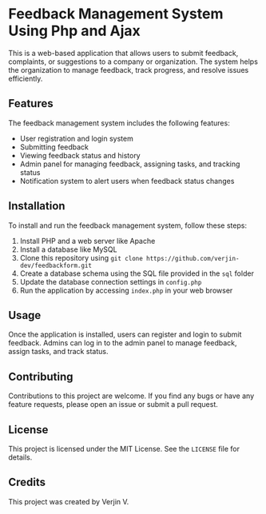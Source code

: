 # Feedback Management System Using Php and Ajax
This is a web-based application that allows users to submit feedback, complaints, or suggestions to a company or organization. The system helps the organization to manage feedback, track progress, and resolve issues efficiently.

## Features

The feedback management system includes the following features:

* User registration and login system
* Submitting feedback
* Viewing feedback status and history
* Admin panel for managing feedback, assigning tasks, and tracking status
* Notification system to alert users when feedback status changes

## Installation

To install and run the feedback management system, follow these steps:

1. Install PHP and a web server like Apache
2. Install a database like MySQL
3. Clone this repository using `git clone https://github.com/verjin-dev/feedbackform.git`
4. Create a database schema using the SQL file provided in the `sql` folder
5. Update the database connection settings in `config.php`
6. Run the application by accessing `index.php` in your web browser

## Usage

Once the application is installed, users can register and login to submit feedback. Admins can log in to the admin panel to manage feedback, assign tasks, and track status.

## Contributing

Contributions to this project are welcome. If you find any bugs or have any feature requests, please open an issue or submit a pull request.

## License

This project is licensed under the MIT License. See the `LICENSE` file for details.

## Credits

This project was created by Verjin V.
